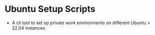 # Ubuntu Setup Scripts
- A cli tool to set up private work environments on different Ubuntu > 22.04 instances